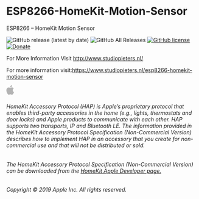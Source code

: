 # ESP8266-HomeKit-Motion-Sensor
ESP8266 – HomeKit Motion Sensor

![GitHub release (latest by date)](https://img.shields.io/github/v/release/achimpieters/ESP8266-HomeKit-Motion-Sensor)
![GitHub All Releases](https://img.shields.io/github/downloads/achimpieters/ESP8266-HomeKit-Motion-Sensor/total)
[![GitHub license](https://img.shields.io/badge/License-MIT-yellow.svg)](https://raw.githubusercontent.com/hyperion-project/hyperion.ng/master/LICENSE)
[![Donate](https://img.shields.io/badge/donate-PayPal-blue.svg)](https://paypal.me/AJFPieters)

For More Information Visit http://www.studiopieters.nl/


For more information visit:https://www.studiopieters.nl/esp8266-homekit-motion-sensor ‎

<img src="https://raw.githubusercontent.com/AchimPieters/ESP8266-HomeKit-Fountain-light/master/Images/apple_logo.png" width="20"/>

###### HomeKit Accessory Protocol (HAP) is Apple’s proprietary protocol that enables third-party accessories in the home (e.g., lights, thermostats and door locks) and Apple products to communicate with each other. HAP supports two transports, IP and Bluetooth LE. The information provided in the HomeKit Accessory Protocol Specification (Non-Commercial Version) describes how to implement HAP in an accessory that you create for non-commercial use and that will not be distributed or sold.

###### The HomeKit Accessory Protocol Specification (Non-Commercial Version) can be downloaded from the [HomeKit Apple Developer page.](https://developer.apple.com/homekit/)

###### Copyright © 2019 Apple Inc. All rights reserved.
